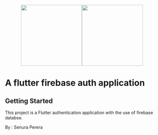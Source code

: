 <p align="center"><a href="https://github.com/senuradp" target="_blank"><img src="https://user-images.githubusercontent.com/51419598/152648731-567997ec-ac1c-4a9c-a816-a1fb1882abbe.png" height="200" width="200"><img src="https://www.gstatic.com/devrel-devsite/prod/v3f8eafc9e9ec34d001886958ac58f6b3d255ba70e9584b93488d1cf3a23653aa/firebase/images/touchicon-180.png" height="200" width="200"></a></p>


# A flutter firebase auth application

## Getting Started

This project is a Flutter authentication application with the use of firebase databse.

By : Senura Perera
